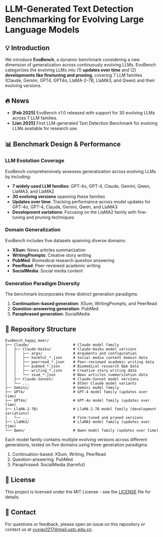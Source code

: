 # LLM-Generated Text Detection Benchmarking for Evolving Large Language Models
<!-- 
| Detection Method | GPT-3.5 | GPT-4 | Claude | LLaMA | Performance Drop (%) |
|------------------|---------|-------|--------|-------|---------------------|
| Method A         | 92.3%   | 78.6% | 82.1%  | 81.5% | -13.7%              |
| Method B         | 89.8%   | 75.2% | 80.3%  | 77.6% | -14.6%              |
| Method C         | 94.1%   | 81.2% | 84.7%  | 80.3% | -12.9%              |
| Method D         | 90.5%   | 76.8% | 79.5%  | 75.2% | -15.3%              |
| Watermarking     | 96.2%   | 68.7% | 72.1%  | 67.5% | -27.5%              | -->

## 💡 Introduction
We introduce **EvoBench**, a dynamic benchmark considering a new dimension of generalization across continuously evolving LLMs. EvoBench categorizes the evolving LLMs into (1) **updates over time** and (2) **developments like finetuning and pruning**, covering 7 LLM families (Claude, Gemini, GPT4, GPT4o, LlaMA-2-7B, LlaMA3, and Qwen) and their evolving versions.

## 🔥 News

- **[Feb 2025]** EvoBench v1.0 released with support for 30 evolving LLMs across 7 LLM families.
- **[Jan 2025]** First LLM-generated Text Detection Benchmark for evolving LLMs available for research use.

## 📊 Benchmark Design & Performance

### LLM Evolution Coverage

EvoBench comprehensively assesses generalization across evolving LLMs by including:

- **7 widely used LLM families**: GPT-4o, GPT-4, Claude, Gemini, Qwen, LlaMA3, and LlaMA2
- **30 evolving versions** spanning these families
- **Updates over time**: Tracking performance across model updates for GPT-4o, GPT-4, Claude, Gemini, Qwen, and LlaMA3
- **Development variations**: Focusing on the LlaMA2 family with fine-tuning and pruning techniques

### Domain Generalization

EvoBench includes five datasets spanning diverse domains:

- **XSum**: News articles summarization
- **WritingPrompts**: Creative story writing 
- **PubMed**: Biomedical research question answering
- **PeerRead**: Peer-reviewed academic writing
- **SocialMedia**: Social media content

### Generation Paradigm Diversity

The benchmark incorporates three distinct generation paradigms:

1. **Continuation-based generation**: XSum, WritingPrompts, and PeerRead
2. **Question-answering generation**: PubMed
3. **Paraphrased generation**: SocialMedia

## 📁 Repository Structure

```
EvoBench_happy_moer/
├── Claude/                    # Claude model family
│   ├── Claude-Haiku/          # Claude-Haiku model versions
│   │   ├── args/              # Arguments and configuration
│   │   ├── harmful_*.json     # Social media content domain data
│   │   ├── peerread_*.json    # Peer-reviewed academic writing data
│   │   ├── pubmed_*.json      # Biomedical research Q&A data
│   │   ├── writing_*.json     # Creative story writing data
│   │   └── xsum_*.json        # News articles summarization data
│   ├── Claude-Sonnet/         # Claude-Sonnet model versions
│   └── ...                    # Other Claude model variants
├── Gemini/                    # Gemini model family
├── GPT4/                      # GPT-4 model family (updates over time)
├── GPT4o/                     # GPT-4o model family (updates over time)
├── LlaMA-2-7B/                # LlaMA-2-7B model family (development variations)
│   └── ...                    # Fine-tuned and pruned versions
├── LlaMA3/                    # LlaMA3 model family (updates over time)
└── Qwen/                      # Qwen model family (updates over time)
```

Each model family contains multiple evolving versions across different generations, tested on five domains using three generation paradigms:
1. Continuation-based: XSum, Writing, PeerRead
2. Question-answering: PubMed
3. Paraphrased: SocialMedia (harmful)

## 📄 License

This project is licensed under the MIT License - see the [LICENSE](LICENSE) file for details.

## 📧 Contact

For questions or feedback, please open an issue on this repository or contact us at yuxiao1217@mail.ustc.edu.cn.



